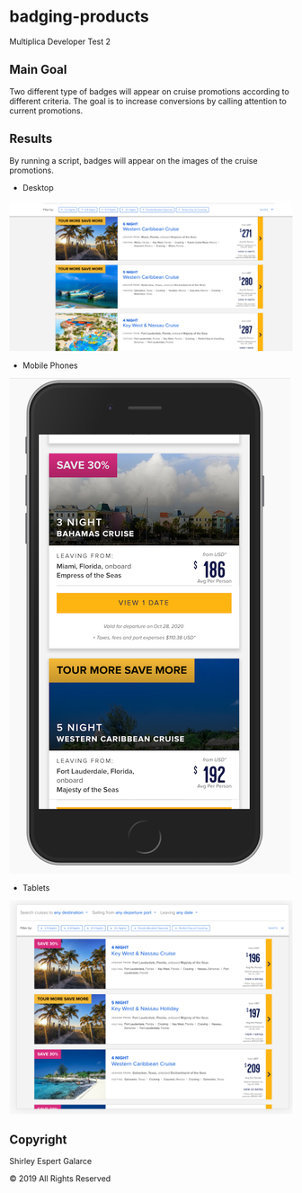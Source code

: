 # badging-products

Multiplica Developer Test 2


## Main Goal

Two different type of badges will appear on cruise promotions according to different criteria. The goal is to increase conversions by calling attention to current promotions.

## Results

By running a script, badges will appear on the images of the cruise promotions.

- Desktop

![Desktop](https://github.com/sespert/badging-products/blob/master/img/Desktop.png)


- Mobile Phones

![Mobile](https://github.com/sespert/badging-products/blob/master/img/mobile.png)


- Tablets

![Tablet](https://github.com/sespert/badging-products/blob/master/img/Tablet.png)


## Copyright

Shirley Espert Galarce

© 2019 All Rights Reserved
